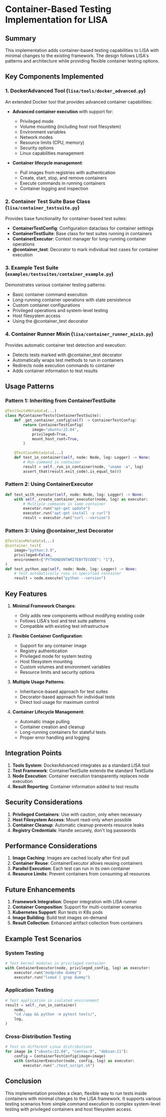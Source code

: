 # Container-Based Testing Implementation for LISA

## Summary

This implementation adds container-based testing capabilities to LISA with minimal changes to the existing framework. The design follows LISA's patterns and architecture while providing flexible container testing options.

## Key Components Implemented

### 1. DockerAdvanced Tool (`lisa/tools/docker_advanced.py`)

An extended Docker tool that provides advanced container capabilities:

- **Advanced container execution** with support for:
  - Privileged mode
  - Volume mounting (including host root filesystem)
  - Environment variables
  - Network modes
  - Resource limits (CPU, memory)
  - Security options
  - Linux capabilities management
  
- **Container lifecycle management**:
  - Pull images from registries with authentication
  - Create, start, stop, and remove containers
  - Execute commands in running containers
  - Container logging and inspection

### 2. Container Test Suite Base Class (`lisa/container_testsuite.py`)

Provides base functionality for container-based test suites:

- **ContainerTestConfig**: Configuration dataclass for container settings
- **ContainerTestSuite**: Base class for test suites running in containers
- **ContainerExecutor**: Context manager for long-running container operations
- **@container_test**: Decorator to mark individual test cases for container execution

### 3. Example Test Suite (`examples/testsuites/container_example.py`)

Demonstrates various container testing patterns:

- Basic container command execution
- Long-running container operations with state persistence
- Custom container configurations
- Privileged operations and system-level testing
- Host filesystem access
- Using the @container_test decorator

### 4. Container Runner Mixin (`lisa/container_runner_mixin.py`)

Provides automatic container test detection and execution:

- Detects tests marked with @container_test decorator
- Automatically wraps test methods to run in containers
- Redirects node execution commands to container
- Adds container information to test results

## Usage Patterns

### Pattern 1: Inheriting from ContainerTestSuite

```python
@TestSuiteMetadata(...)
class MyContainerTests(ContainerTestSuite):
    def _get_container_config(self) -> ContainerTestConfig:
        return ContainerTestConfig(
            image="ubuntu:22.04",
            privileged=True,
            mount_host_root=True,
        )
    
    @TestCaseMetadata(...)
    def test_in_container(self, node: Node, log: Logger) -> None:
        # Run command in container
        result = self._run_in_container(node, "uname -a", log)
        assert_that(result.exit_code).is_equal_to(0)
```

### Pattern 2: Using ContainerExecutor

```python
def test_with_executor(self, node: Node, log: Logger) -> None:
    with self._create_container_executor(node, log) as executor:
        # Multiple commands in same container
        executor.run("apt-get update")
        executor.run("apt-get install -y curl")
        result = executor.run("curl --version")
```

### Pattern 3: Using @container_test Decorator

```python
@TestCaseMetadata(...)
@container_test(
    image="python:3.9",
    privileged=False,
    environment={"PYTHONDONTWRITEBYTECODE": "1"},
)
def test_python_app(self, node: Node, log: Logger) -> None:
    # Test automatically runs in specified container
    result = node.execute("python --version")
```

## Key Features

1. **Minimal Framework Changes**: 
   - Only adds new components without modifying existing code
   - Follows LISA's tool and test suite patterns
   - Compatible with existing test infrastructure

2. **Flexible Container Configuration**:
   - Support for any container image
   - Registry authentication
   - Privileged mode for system testing
   - Host filesystem mounting
   - Custom volumes and environment variables
   - Resource limits and security options

3. **Multiple Usage Patterns**:
   - Inheritance-based approach for test suites
   - Decorator-based approach for individual tests
   - Direct tool usage for maximum control

4. **Container Lifecycle Management**:
   - Automatic image pulling
   - Container creation and cleanup
   - Long-running containers for stateful tests
   - Proper error handling and logging

## Integration Points

1. **Tools System**: DockerAdvanced integrates as a standard LISA tool
2. **Test Framework**: ContainerTestSuite extends the standard TestSuite
3. **Node Execution**: Container execution transparently replaces node execution
4. **Result Reporting**: Container information added to test results

## Security Considerations

1. **Privileged Containers**: Use with caution, only when necessary
2. **Host Filesystem Access**: Mount read-only when possible
3. **Container Cleanup**: Automatic cleanup prevents resource leaks
4. **Registry Credentials**: Handle securely, don't log passwords

## Performance Considerations

1. **Image Caching**: Images are cached locally after first pull
2. **Container Reuse**: ContainerExecutor allows reusing containers
3. **Parallel Execution**: Each test can run in its own container
4. **Resource Limits**: Prevent containers from consuming all resources

## Future Enhancements

1. **Framework Integration**: Deeper integration with LISA runner
2. **Container Composition**: Support for multi-container scenarios
3. **Kubernetes Support**: Run tests in K8s pods
4. **Image Building**: Build test images on-demand
5. **Result Collection**: Enhanced artifact collection from containers

## Example Test Scenarios

### System Testing
```python
# Test kernel modules in privileged container
with ContainerExecutor(node, privileged_config, log) as executor:
    executor.run("modprobe dummy")
    executor.run("lsmod | grep dummy")
```

### Application Testing
```python
# Test application in isolated environment
result = self._run_in_container(
    node,
    "cd /app && python -m pytest tests/",
    log,
)
```

### Cross-Distribution Testing
```python
# Test on different Linux distributions
for image in ["ubuntu:22.04", "centos:8", "debian:11"]:
    config = ContainerTestConfig(image=image)
    with ContainerExecutor(node, config, log) as executor:
        executor.run("./test_script.sh")
```

## Conclusion

This implementation provides a clean, flexible way to run tests inside containers with minimal changes to the LISA framework. It supports various testing scenarios from simple command execution to complex system-level testing with privileged containers and host filesystem access.